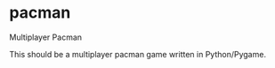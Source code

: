 pacman
======

Multiplayer Pacman

This should be a multiplayer pacman game written in Python/Pygame. 
